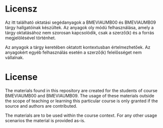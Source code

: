 # Licensz

Az itt található oktatási segédanyagok a BMEVIAUMB00 és BMEVIAUMB09 tárgy hallgatóinak készültek. Az anyagok oly módú felhasználása, amely a tárgy oktatásához nem szorosan kapcsolódik, csak a szerző(k) és a forrás megjelölésével történhet.

Az anyagok a tárgy keretében oktatott kontextusban értelmezhetőek. Az anyagokért egyéb felhasználás esetén a szerző(k) felelősséget nem vállalnak.

# License

The materials found in this repository are created for the students of course BMEVIAUMB00 and BMEVIAUMB09. The usage of these materials outside the scope of teaching or learning this particular course is only granted if the source and authors are contributed.

The materials are to be used within the course context. For any other usage scenarios the material is provided as-is.
